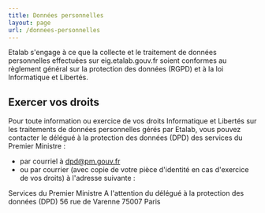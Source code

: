 ```yaml
---
title: Données personnelles
layout: page
url: /donnees-personnelles
---
```

Etalab s'engage à ce que la collecte et le traitement de données personnelles effectuées sur eig.etalab.gouv.fr soient conformes au règlement général sur la protection des données (RGPD) et à la loi Informatique et Libertés.

## Exercer vos droits

Pour toute information ou exercice de vos droits Informatique et Libertés sur les traitements de données personnelles gérés par Etalab, vous pouvez contacter le délégué à la protection des données (DPD) des services du Premier Ministre : 

* par courriel à dpd@pm.gouv.fr
* ou par courrier (avec copie de votre pièce d'identité en cas d'exercice de vos droits) à l'adresse suivante : 

Services du Premier Ministre
A l'attention du délégué à la protection des données (DPD)
56 rue de Varenne
75007 Paris